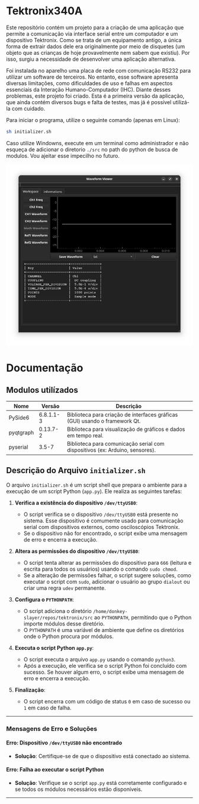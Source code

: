 # Tektronix340A

Este repositório contém um projeto para a criação de uma aplicação que permite a comunicação via interface serial entre um computador e um dispositivo Tektronix. Como se trata de um equipamento antigo, a única forma de extrair dados dele era originalmente por meio de disquetes (um objeto que as crianças de hoje provavelmente nem sabem que existiu). Por isso, surgiu a necessidade de desenvolver uma aplicação alternativa.

Foi instalada no aparelho uma placa de rede com comunicação RS232 para utilizar um software de terceiros. No entanto, esse software apresenta diversas limitações, como dificuldades de uso e falhas em aspectos essenciais da Interação Humano-Computador (IHC). Diante desses problemas, este projeto foi criado. Esta é a primeira versão da aplicação, que ainda contém diversos bugs e falta de testes, mas já é possível utilizá-la com cuidado.

Para iniciar o programa, utilize o seguinte comando (apenas em Linux):

```sh
sh initializer.sh
```

Caso utilize Windowns, execute em um terminal como administrador e não esqueça de adicionar o diretorio `./src` no path do python de busca de modulos. Vou ajeitar esse impecilho no futuro.

![image1](/screenshots/screenshot.png)

# Documentação

## Modulos utilízados

| Nome        | Versão    | Descrição                                                                   |
|-------------|-----------|-----------------------------------------------------------------------------|
| PySide6     | 6.8.1.1-3 | Biblioteca para criação de interfaces gráficas (GUI) usando o framework Qt. |
| pyqtgraph   | 0.13.7-2  | Biblioteca para visualização de gráficos e dados em tempo real.             |
| pyserial    | 3.5-7     | Biblioteca para comunicação serial com dispositivos (ex: Arduino, sensores).|


## Descrição do Arquivo `initializer.sh`

O arquivo `initializer.sh` é um script shell que prepara o ambiente para a execução de um script Python (`app.py`). Ele realiza as seguintes tarefas:

1. **Verifica a existência do dispositivo `/dev/ttyUSB0`**:
   - O script verifica se o dispositivo `/dev/ttyUSB0` está presente no sistema. Esse dispositivo é comumente usado para comunicação serial com dispositivos externos, como osciloscópios Tektronix.
   - Se o dispositivo não for encontrado, o script exibe uma mensagem de erro e encerra a execução.

2. **Altera as permissões do dispositivo `/dev/ttyUSB0`**:
   - O script tenta alterar as permissões do dispositivo para `666` (leitura e escrita para todos os usuários) usando o comando `sudo chmod`.
   - Se a alteração de permissões falhar, o script sugere soluções, como executar o script com `sudo`, adicionar o usuário ao grupo `dialout` ou criar uma regra `udev` permanente.

3. **Configura o `PYTHONPATH`**:
   - O script adiciona o diretório `/home/donkey-slayer/repos/tektronix/src` ao `PYTHONPATH`, permitindo que o Python importe módulos desse diretório.
   - O `PYTHONPATH` é uma variável de ambiente que define os diretórios onde o Python procura por módulos.

4. **Executa o script Python `app.py`**:
   - O script executa o arquivo `app.py` usando o comando `python3`.
   - Após a execução, ele verifica se o script Python foi concluído com sucesso. Se houver algum erro, o script exibe uma mensagem de erro e encerra a execução.

5. **Finalização**:
   - O script encerra com um código de status `0` em caso de sucesso ou `1` em caso de falha.

---

### Mensagens de Erro e Soluções

#### Erro: Dispositivo `/dev/ttyUSB0` não encontrado
- **Solução**: Certifique-se de que o dispositivo está conectado ao sistema.

#### Erro: Falha ao executar o script Python
- **Solução**: Verifique se o script `app.py` está corretamente configurado e se todos os módulos necessários estão disponíveis.

---
